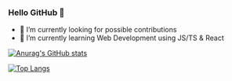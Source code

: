 ### Hello GitHub 👋

<!--
**lbuerste/lbuerste** is a ✨ _special_ ✨ repository because its `README.md` (this file) appears on your GitHub profile.

Here are some ideas to get you started:

- 👯 I’m looking to collaborate on ...
- 🤔 I’m looking for help with ...
- 💬 Ask me about ...
- ⚡ Fun fact: ...
-->

- 🔭 I’m currently looking for possible contributions
- 🌱 I’m currently learning Web Development using JS/TS & React

[![Anurag's GitHub stats](https://github-readme-stats.vercel.app/api?username=lbuerste&count_private=true&show_icons=true&theme=nord)](https://github.com/anuraghazra/github-readme-stats)

[![Top Langs](https://github-readme-stats.vercel.app/api/top-langs/?username=lbuerste&layout=compact&langs_count=5)](https://github.com/anuraghazra/github-readme-stats)
